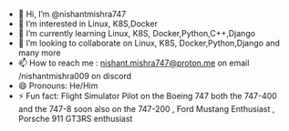 - 👋 Hi, I’m @nishantmishra747
- 👀 I’m interested in  Linux, K8S,Docker
- 🌱 I’m currently learning  Linux, K8S, Docker,Python,C++,Django
- 💞️ I’m looking to collaborate on  Linux, K8S, Docker,Python,Django and many more
- 📫 How to reach me : nishant.mishra747@proton.me on email /nishantmishra009 on discord 
- 😄 Pronouns: He/Him
- ⚡ Fun fact: Flight Simulator Pilot on the Boeing 747 both the 747-400 and the 747-8 soon also on the 747-200 , Ford Mustang Enthusiast , Porsche 911 GT3RS enthusiast

<!---
nishantmishra747/nishantmishra747 is a ✨ special ✨ repository because its `README.md` (this file) appears on your GitHub profile.
You can click the Preview link to take a look at your changes.
--->
